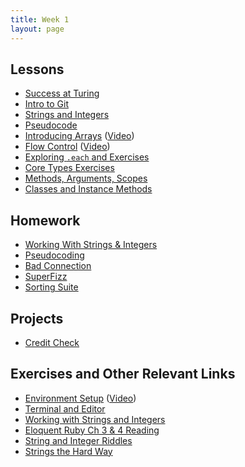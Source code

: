 ```yaml
---
title: Week 1
layout: page
---
```


## Lessons

* [Success at Turing](lessons/success_at_turing)
* [Intro to Git](lessons/intro_to_git)
* [Strings and Integers](lessons/strings_and_integers)
* [Pseudocode](lessons/pseudocoding101)
* [Introducing Arrays](lessons/arrays_101) ([Video](https://www.youtube.com/watch?v=nlwU1YtQ9SU))
* [Flow Control](lessons/flow_control) ([Video](https://www.youtube.com/watch?v=iZkQWR9_RpY))
* [Exploring `.each` and Exercises](lessons/primer_on_each)
* [Core Types Exercises](https://github.com/turingschool/ruby-exercises/tree/master/core-types)
* [Methods, Arguments, Scopes](lessons/methods_arguments_and_scopes.markdown)
* [Classes and Instance Methods](lessons/classes_instances_methods)

## Homework

* [Working With Strings & Integers](https://github.com/turingschool/challenges/blob/master/working_with_strings_and_integers.markdown)
* [Pseudocoding](student_homework/pseudocoding_homework.md)
* [Bad Connection](student_homework/bad_connection.md)
* [SuperFizz](student_homework/super_fizz.md)
* [Sorting Suite](projects/sorting_suite.markdown)

## Projects

* [Credit Check](projects/credit_check.markdown)

## Exercises and Other Relevant Links

* [Environment Setup](lessons/environment_setup) ([Video](https://vimeo.com/154607937))
* [Terminal and Editor](https://github.com/turingschool/curriculum/blob/master/source/academy/workshops/terminal_and_editor.markdown)
* [Working with Strings and Integers](https://github.com/turingschool/challenges/blob/master/working_with_strings_and_integers.markdown)
* [Eloquent Ruby Ch 3 & 4 Reading](https://github.com/turingschool/challenges/blob/master/eloquent_ruby_arrays_and_strings.markdown)
* [String and Integer Riddles](https://github.com/turingschool/challenges/blob/master/string-and-integer-riddles.markdown)
* [Strings the Hard Way](https://github.com/turingschool/challenges/blob/master/strings_the_hard_way.markdown)


<!-- ## OLD:
* [Core Types (Foxtrot)](https://github.com/turingschool/ruby-exercises/tree/master/core-types)
* [Mythical Creatures](https://github.com/turingschool/ruby-exercises/blob/master/mythical-creatures/)
 -->
